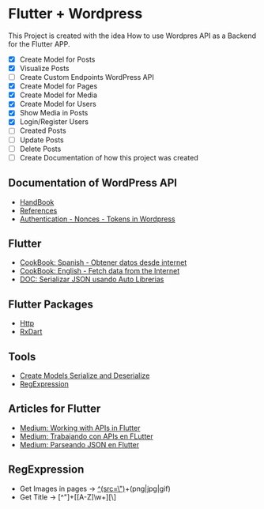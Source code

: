 # Flutter + Wordpress

This Project is created with the idea How to use Wordpres API as a Backend for the Flutter APP.

- [x] Create Model for Posts
- [x] Visualize Posts
- [ ] Create Custom Endpoints WordPress API 
- [x] Create Model for Pages
- [x] Create Model for Media
- [x] Create Model for Users
- [x] Show Media in Posts
- [x] Login/Register Users
- [ ] Created Posts
- [ ] Update Posts
- [ ] Delete Posts
- [ ] Create Documentation of how this project was created

## Documentation of WordPress API

- [HandBook](https://developer.wordpress.org/rest-api/)
- [References](https://developer.wordpress.org/rest-api/reference/)
- [Authentication - Nonces - Tokens in Wordpress](https://codex.wordpress.org/WordPress_Nonces)

## Flutter

- [CookBook: Spanish - Obtener datos desde internet](https://flutter-es.io/docs/cookbook/networking/fetch-data)
- [CookBook: English - Fetch data from the Internet](https://flutter.dev/docs/cookbook/networking/fetch-data)
- [DOC: Serializar JSON usando Auto Librerias](https://flutter-es.io/docs/development/data-and-backend/json#serializar-json-usando-librer%C3%ADas-de-auto-generaci%C3%B3n-de-c%C3%B3digo)

## Flutter Packages

- [Http](https://pub.dev/packages/http)
- [RxDart](https://pub.dev/packages/rxdart)

## Tools

- [Create Models Serialize and Deserialize](https://app.quicktype.io/)
- [RegExpression](https://regexr.com/)

## Articles for Flutter

- [Medium: Working with APIs in Flutter](https://medium.com/flutter-community/working-with-apis-in-flutter-8745968103e9)
- [Medium: Trabajando con APIs en FLutter](https://medium.com/comunidad-flutter/trabajando-con-api-en-flutter-2e49b78b6b98)
- [Medium: Parseando JSON en Flutter](https://medium.com/@carlosAmillan/parseando-json-complejo-en-flutter-18d46c0eb045)

## RegExpression

- Get Images in pages -> [^(src=\\")]([^"])+(png|jpg|gif)
- Get Title -> [^"]+[[A-Z]\w+][\\]
